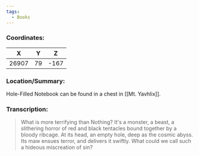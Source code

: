 ```yaml
---
tags:
  - Books
---
```


### Coordinates:
| **X** | **Y**| **Z** |
|:-----:|:----:|:-----:|
|26907  |79   |-167  |

### Location/Summary:
Hole-Filled Notebook can be found in a chest in [[Mt. Yavhlix]].

### Transcription:
> What is more terrifying than Nothing? It's a monster, a beast, a slithering horror of red and black tentacles bound together by a bloody ribcage. At its head, an empty hole, deep as the cosmic abyss. Its maw ensues terror, and delivers it swiftly. What could we call such a hideous miscreation of sin?



